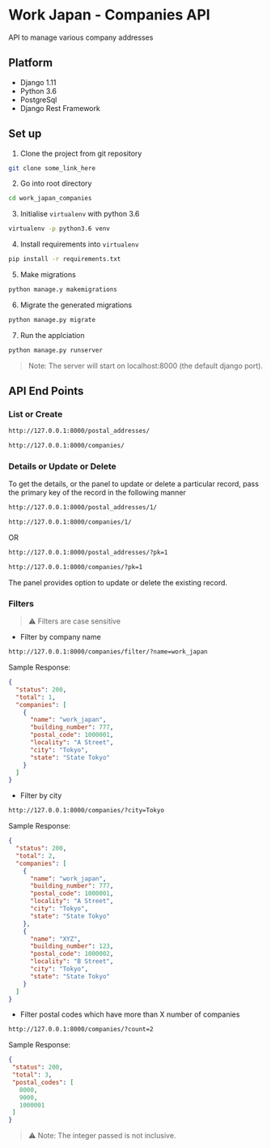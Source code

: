 # Work Japan - Companies API
API to manage various company addresses
## Platform

- Django 1.11
- Python 3.6
- PostgreSql
- Django Rest Framework

## Set up

1. Clone the project from git repository
```bash
git clone some_link_here
```
2. Go into root directory
```bash
cd work_japan_companies
```

3. Initialise `virtualenv` with python 3.6
```bash
virtualenv -p python3.6 venv
```

4. Install requirements into `virtualenv`
```bash
pip install -r requirements.txt
```

5. Make migrations
```python
python manage.y makemigrations
```

6. Migrate the generated migrations
```python
python manage.py migrate
```

7. Run the applciation
```python
python manage.py runserver
```

> Note: The server will start on localhost:8000 (the default django port).

## API End Points

### List or Create

```bash
http://127.0.0.1:8000/postal_addresses/
```


```bash
http://127.0.0.1:8000/companies/
```

### Details or Update or Delete

To get the details, or the panel to update or delete a particular record, pass the primary key of the record in the following manner

```bash
http://127.0.0.1:8000/postal_addresses/1/
```


```bash
http://127.0.0.1:8000/companies/1/
```

OR


```bash
http://127.0.0.1:8000/postal_addresses/?pk=1
```


```bash
http://127.0.0.1:8000/companies/?pk=1
```

The panel provides option to update or delete the existing record.

### Filters
> :warning: Filters are case sensitive

- Filter by company name
```bash
http://127.0.0.1:8000/companies/filter/?name=work_japan
```
Sample Response:
```json
{
  "status": 200,
  "total": 1,
  "companies": [
    {
      "name": "work_japan",
      "building_number": 777,
      "postal_code": 1000001,
      "locality": "A Street",
      "city": "Tokyo",
      "state": "State Tokyo"
    }
  ]
}
```

- Filter by city
```bash
http://127.0.0.1:8000/companies/?city=Tokyo
```
Sample Response:
```json
{
  "status": 200,
  "total": 2,
  "companies": [
    {
      "name": "work_japan",
      "building_number": 777,
      "postal_code": 1000001,
      "locality": "A Street",
      "city": "Tokyo",
      "state": "State Tokyo"
    },
    {
      "name": "XYZ",
      "building_number": 123,
      "postal_code": 1000002,
      "locality": "B Street",
      "city": "Tokyo",
      "state": "State Tokyo"
    }
  ]
}
```


- Filter postal codes which have more than X number of companies
```bash
http://127.0.0.1:8000/companies/?count=2
```
 Sample Response:
 ```json
 {
  "status": 200,
  "total": 3,
  "postal_codes": [
    8000,
    9000,
    1000001
  ]
}
```
> :warning: Note: The integer passed is not inclusive.  
